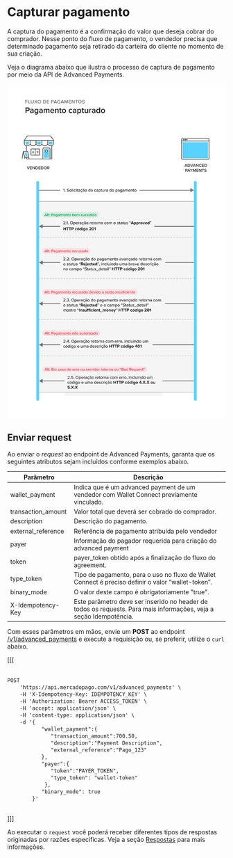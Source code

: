 # Capturar pagamento

A captura do pagamento é a confirmação do valor que deseja cobrar do comprador. Nesse ponto do fluxo de pagamento, o vendedor precisa que determinado pagamento seja retirado da carteira do cliente no momento de sua criação.

Veja o diagrama abaixo que ilustra o processo de captura de pagamento por meio da API de Advanced Payments.

![Capture-payment-flow](/images/wallet-connect/captured-payment.pt.png)

## Enviar request

Ao enviar o _request_ ao endpoint de Advanced Payments, garanta que os seguintes atributos sejam incluídos conforme exemplos abaixo.

| Parâmetro  | Descrição  |
| --- | --- |
| wallet_payment | Indica que é um advanced payment de um vendedor com Wallet Connect previamente vinculado.  |
| transaction_amount  | Valor total que deverá ser cobrado do comprador.  |
| description  | Descrição do pagamento.  |
| external_reference  | Referência de pagamento atribuída pelo vendedor  |
| payer  | Informação do pagador requerida para criação do advanced payment  |
| token  | payer_token obtido após a finalização do fluxo do agreement.  |
| type_token  | Tipo de pagamento, para o uso no fluxo de Wallet Connect é preciso definir o valor “wallet-token”.  |
| binary_mode  | O valor deste campo é obrigatoriamente "true".  |
| X-Idempotency-Key  | Este parâmetro deve ser inserido no header de todos os requests. Para mais informações, veja a seção Idempotência.  |

Com esses parâmetros em mãos, envie um **POST** ao endpoint [/v1/advanced_payments](/developers/pt/reference/wallet_connect/_advanced_payments/post) e execute a requisição ou, se preferir, utilize o `curl` abaixo.

[[[
```curl

POST
    'https://api.mercadopago.com/v1/advanced_payments' \
    -H 'X-Idempotency-Key: IDEMPOTENCY_KEY' \
    -H 'Authorization: Bearer ACCESS_TOKEN' \
    -H 'accept: application/json' \
    -H 'content-type: application/json' \
    -d '{
           "wallet_payment":{
              "transaction_amount":700.50,
              "description":"Payment Description",
              "external_reference":"Pago_123"     
           },
           "payer":{
              "token":"PAYER_TOKEN",
              "type_token": "wallet-token"
            },
           "binary_mode": true
        }'


```
]]]

Ao executar o `request` você poderá receber diferentes tipos de respostas originadas por razões específicas. Veja a seção [Respostas](/developers/pt/docs/wallet-connect/advanced-payments/capture-payment/returns) para mais informações.